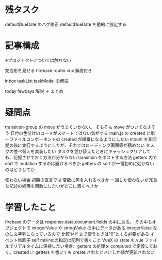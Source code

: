 # 残タスク

defaultDueDate のバグ修正
defaultDueDate を動的に設定する

# 記事構成

※プロジェクトについては触れない

完成形を見せる
firebase router vux 解説付き

inbox taskList taskModal を解説

today fewdays 解説 ＋ まとめ

# 疑問点

transition-group の move がうまくいかない。 そもそも move がついてなさそう
日付の色分けのコードがスマートではない気がする
main.js の created と単一ファイルコンポーネントの created が順番になるようにしたい
mount を非同期の後に実行するようにしたが、それではローディング画面等が積めない
タスクの並べ替えを実装したい
タスクを並び替えたときにキャッシュクリアしても、記憶させておく方法が分からない
transition をネストする方法
getters 内で sort で mutation するのは避けるべきか
getters の sort が一番初めに効かないのはどうしてか

使わない場合 初期の宣言では 変数に何を入れるべきか
一回しか使わないが冗長な記述の処理を関数にしたいがどこに置くべきか

# 学習したこと

firebase のデータは response.data.document.fields の中にある。
その中もオブジェクトで integerValue や stringValue の中にデータがある
integerValue なのに文字列になっているので 比較や if 文で使うときは"0"とする必要がある
イベント修飾子 self
mixins:の指定は配列で書くこと
VueX の state を.vue ファイルでリアルタイムに保持したい場合、getters の処理を computed で定義しておく。created に getters を書いても create されたときにしか値が更新されない
